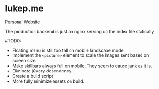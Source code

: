 # lukep.me
Personal Website

The production backend is just an nginx serving up the index file statically 


#TODO:
  - Floating menu is still too tall on mobile landscape mode. 
  - Implement the `<picture>` element to scale the images sent based on screen size.
  - Make skillbars always full on mobile. They seem to cause jank as it is. 
  - Eliminate jQuery dependency
  - Create a build script
  - More fully minimize assets on build. 
    

